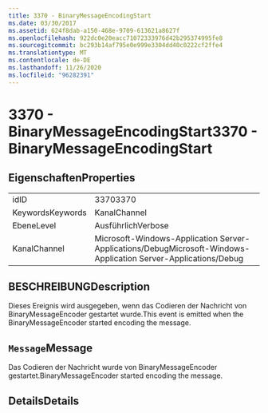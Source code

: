 ```yaml
---
title: 3370 - BinaryMessageEncodingStart
ms.date: 03/30/2017
ms.assetid: 624f8dab-a150-468e-9709-613621a8627f
ms.openlocfilehash: 922dc0e20eacc71072333976d42b295374995fe8
ms.sourcegitcommit: bc293b14af795e0e999e3304dd40c0222cf2ffe4
ms.translationtype: MT
ms.contentlocale: de-DE
ms.lasthandoff: 11/26/2020
ms.locfileid: "96282391"
---
```

# <a name="3370---binarymessageencodingstart"></a><span data-ttu-id="87683-102">3370 - BinaryMessageEncodingStart</span><span class="sxs-lookup"><span data-stu-id="87683-102">3370 - BinaryMessageEncodingStart</span></span>

## <a name="properties"></a><span data-ttu-id="87683-103">Eigenschaften</span><span class="sxs-lookup"><span data-stu-id="87683-103">Properties</span></span>  
  
|||  
|-|-|  
|<span data-ttu-id="87683-104">id</span><span class="sxs-lookup"><span data-stu-id="87683-104">ID</span></span>|<span data-ttu-id="87683-105">3370</span><span class="sxs-lookup"><span data-stu-id="87683-105">3370</span></span>|  
|<span data-ttu-id="87683-106">Keywords</span><span class="sxs-lookup"><span data-stu-id="87683-106">Keywords</span></span>|<span data-ttu-id="87683-107">Kanal</span><span class="sxs-lookup"><span data-stu-id="87683-107">Channel</span></span>|  
|<span data-ttu-id="87683-108">Ebene</span><span class="sxs-lookup"><span data-stu-id="87683-108">Level</span></span>|<span data-ttu-id="87683-109">Ausführlich</span><span class="sxs-lookup"><span data-stu-id="87683-109">Verbose</span></span>|  
|<span data-ttu-id="87683-110">Kanal</span><span class="sxs-lookup"><span data-stu-id="87683-110">Channel</span></span>|<span data-ttu-id="87683-111">Microsoft-Windows-Application Server-Applications/Debug</span><span class="sxs-lookup"><span data-stu-id="87683-111">Microsoft-Windows-Application Server-Applications/Debug</span></span>|  
  
## <a name="description"></a><span data-ttu-id="87683-112">BESCHREIBUNG</span><span class="sxs-lookup"><span data-stu-id="87683-112">Description</span></span>  

 <span data-ttu-id="87683-113">Dieses Ereignis wird ausgegeben, wenn das Codieren der Nachricht von BinaryMessageEncoder gestartet wurde.</span><span class="sxs-lookup"><span data-stu-id="87683-113">This event is emitted when the BinaryMessageEncoder started encoding the message.</span></span>  
  
## <a name="message"></a><span data-ttu-id="87683-114">`Message`</span><span class="sxs-lookup"><span data-stu-id="87683-114">Message</span></span>  

 <span data-ttu-id="87683-115">Das Codieren der Nachricht wurde von BinaryMessageEncoder gestartet.</span><span class="sxs-lookup"><span data-stu-id="87683-115">BinaryMessageEncoder started encoding the message.</span></span>  
  
## <a name="details"></a><span data-ttu-id="87683-116">Details</span><span class="sxs-lookup"><span data-stu-id="87683-116">Details</span></span>
